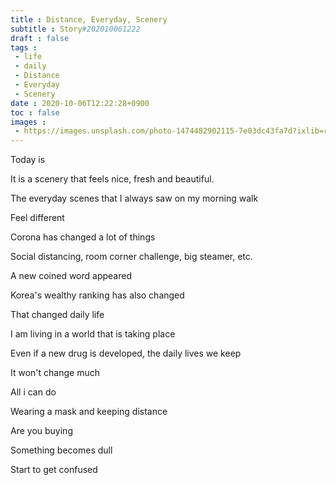 ```yaml
---
title : Distance, Everyday, Scenery
subtitle : Story#202010061222
draft : false
tags :
 - life
 - daily
 - Distance
 - Everyday
 - Scenery
date : 2020-10-06T12:22:28+0900
toc : false
images : 
 - https://images.unsplash.com/photo-1474482902115-7e03dc43fa7d?ixlib=rb-1.2.1&q=80&fm=jpg&crop=entropy&cs=tinysrgb&w=1080&fit=max&ixid=eyJhcHBfaWQiOjE1NTU0OX0
---
```

Today is  

It is a scenery that feels nice, fresh and beautiful.  

The everyday scenes that I always saw on my morning walk  

Feel different  

Corona has changed a lot of things  

Social distancing, room corner challenge, big steamer, etc.  

A new coined word appeared  

Korea's wealthy ranking has also changed  

That changed daily life  

I am living in a world that is taking place  

Even if a new drug is developed, the daily lives we keep  

It won't change much  

All i can do  

Wearing a mask and keeping distance  

Are you buying  

Something becomes dull  

Start to get confused